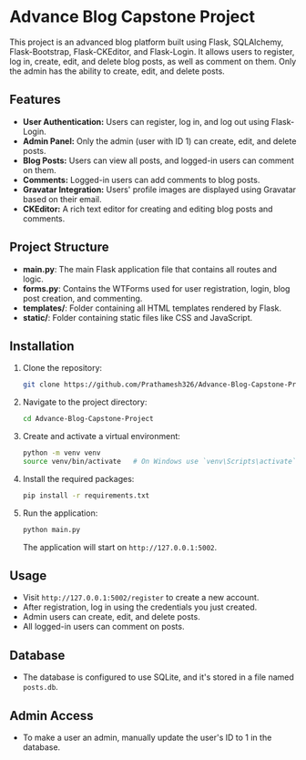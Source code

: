 # Advance Blog Capstone Project

This project is an advanced blog platform built using Flask, SQLAlchemy, Flask-Bootstrap, Flask-CKEditor, and Flask-Login. It allows users to register, log in, create, edit, and delete blog posts, as well as comment on them. Only the admin has the ability to create, edit, and delete posts.

## Features

- **User Authentication:** Users can register, log in, and log out using Flask-Login.
- **Admin Panel:** Only the admin (user with ID 1) can create, edit, and delete posts.
- **Blog Posts:** Users can view all posts, and logged-in users can comment on them.
- **Comments:** Logged-in users can add comments to blog posts.
- **Gravatar Integration:** Users' profile images are displayed using Gravatar based on their email.
- **CKEditor:** A rich text editor for creating and editing blog posts and comments.

## Project Structure

- **main.py**: The main Flask application file that contains all routes and logic.
- **forms.py**: Contains the WTForms used for user registration, login, blog post creation, and commenting.
- **templates/**: Folder containing all HTML templates rendered by Flask.
- **static/**: Folder containing static files like CSS and JavaScript.

## Installation

1. Clone the repository:

   ```bash
   git clone https://github.com/Prathamesh326/Advance-Blog-Capstone-Project.git
   ```

2. Navigate to the project directory:

   ```bash
   cd Advance-Blog-Capstone-Project
   ```

3. Create and activate a virtual environment:

   ```bash
   python -m venv venv
   source venv/bin/activate   # On Windows use `venv\Scripts\activate`
   ```

4. Install the required packages:

   ```bash
   pip install -r requirements.txt
   ```

5. Run the application:

   ```bash
   python main.py
   ```

   The application will start on `http://127.0.0.1:5002`.

## Usage

- Visit `http://127.0.0.1:5002/register` to create a new account.
- After registration, log in using the credentials you just created.
- Admin users can create, edit, and delete posts.
- All logged-in users can comment on posts.

## Database

- The database is configured to use SQLite, and it's stored in a file named `posts.db`.

## Admin Access

- To make a user an admin, manually update the user's ID to 1 in the database.
